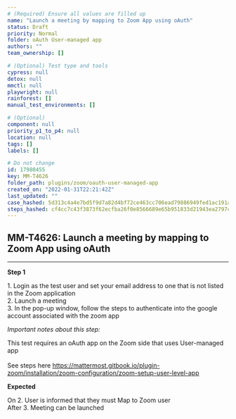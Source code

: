 ```yaml
---
# (Required) Ensure all values are filled up
name: "Launch a meeting by mapping to Zoom App using oAuth"
status: Draft
priority: Normal
folder: oAuth User-managed app
authors: ""
team_ownership: []

# (Optional) Test type and tools
cypress: null
detox: null
mmctl: null
playwright: null
rainforest: []
manual_test_environments: []

# (Optional)
component: null
priority_p1_to_p4: null
location: null
tags: []
labels: []

# Do not change
id: 17980455
key: MM-T4626
folder_path: plugins/zoom/oauth-user-managed-app
created_on: "2022-01-31T22:21:42Z"
last_updated: ""
case_hashed: 5d313c4a4e7bd5f9d7a82d4bf72ce463cc706ead79886949fed1ac191a377b2795390c28eda16f0d97937fe985f06623
steps_hashed: cf4cc7c43f3873f62ecfba26f0e8566689e65b951833d21943ea2797ce0ff14c62e4e57eb80099bc1d564de01139cf42
---
```


## MM-T4626: Launch a meeting by mapping to Zoom App using oAuth

---

**Step 1**

1\. Login as the test user and set your email address to one that is not listed in the Zoom application\
2\. Launch a meeting\
3\. In the pop-up window, follow the steps to authenticate into the google account associated with the zoom app

_Important notes about this step:_

This test requires an oAuth app on the Zoom side that uses User-managed app\
\
See steps here <https://mattermost.gitbook.io/plugin-zoom/installation/zoom-configuration/zoom-setup-user-level-app>

**Expected**

On 2. User is informed that they must Map to Zoom user\
After 3. Meeting can be launched
